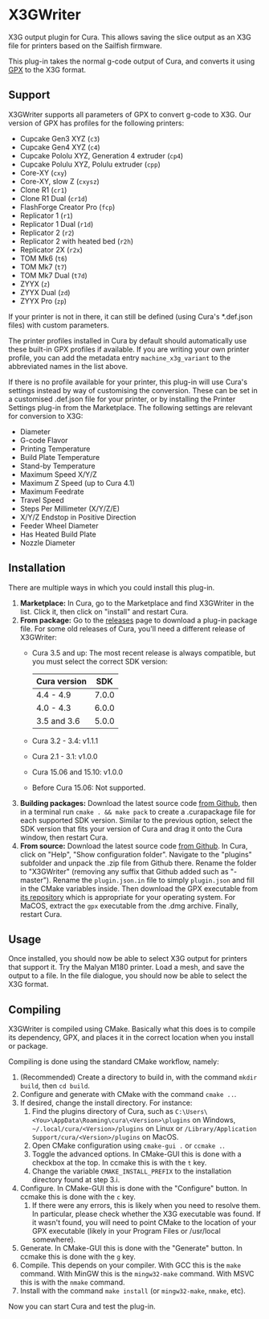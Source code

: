 # X3GWriter
X3G output plugin for Cura. This allows saving the slice output as an X3G file for printers based on the Sailfish firmware.

This plug-in takes the normal g-code output of Cura, and converts it using [GPX](https://github.com/Ghostkeeper/GPX) to the X3G format.

## Support
X3GWriter supports all parameters of GPX to convert g-code to X3G. Our version of GPX has profiles for the following printers:
* Cupcake Gen3 XYZ (`c3`)
* Cupcake Gen4 XYZ (`c4`)
* Cupcake Pololu XYZ, Generation 4 extruder (`cp4`)
* Cupcake Polulu XYZ, Polulu extruder (`cpp`)
* Core-XY (`cxy`)
* Core-XY, slow Z (`cxysz`)
* Clone R1 (`cr1`)
* Clone R1 Dual (`cr1d`)
* FlashForge Creator Pro (`fcp`)
* Replicator 1 (`r1`)
* Replicator 1 Dual (`r1d`)
* Replicator 2 (`r2`)
* Replicator 2 with heated bed (`r2h`)
* Replicator 2X (`r2x`)
* TOM Mk6 (`t6`)
* TOM Mk7 (`t7`)
* TOM Mk7 Dual (`t7d`)
* ZYYX (`z`)
* ZYYX Dual (`zd`)
* ZYYX Pro (`zp`)

If your printer is not in there, it can still be defined (using Cura's *.def.json files) with custom parameters.

The printer profiles installed in Cura by default should automatically use these built-in GPX profiles if available. If you are writing your own printer profile, you can add the metadata entry `machine_x3g_variant` to the abbreviated names in the list above.

If there is no profile available for your printer, this plug-in will use Cura's settings instead by way of customising the conversion. These can be set in a customised .def.json file for your printer, or by installing the Printer Settings plug-in from the Marketplace. The following settings are relevant for conversion to X3G:
* Diameter
* G-code Flavor
* Printing Temperature
* Build Plate Temperature
* Stand-by Temperature
* Maximum Speed X/Y/Z
* Maximum Z Speed (up to Cura 4.1)
* Maximum Feedrate
* Travel Speed
* Steps Per Millimeter (X/Y/Z/E)
* X/Y/Z Endstop in Positive Direction
* Feeder Wheel Diameter
* Has Heated Build Plate
* Nozzle Diameter

## Installation
There are multiple ways in which you could install this plug-in.

1. **Marketplace:** In Cura, go to the Marketplace and find X3GWriter in the list. Click it, then click on "install" and restart Cura.
2. **From package:** Go to the [releases](https://github.com/Ghostkeeper/X3GWriter/releases) page to download a plug-in package file. For some old releases of Cura, you'll need a different release of X3GWriter:
   * Cura 3.5 and up: The most recent release is always compatible, but you must select the correct SDK version:

     |Cura version|SDK  |
     |------------|-----|
     |4.4 - 4.9   |7.0.0|
     |4.0 - 4.3   |6.0.0|
     |3.5 and 3.6 |5.0.0|
   * Cura 3.2 - 3.4: v1.1.1
   * Cura 2.1 - 3.1: v1.0.0
   * Cura 15.06 and 15.10: v1.0.0
   * Before Cura 15.06: Not supported.
3. **Building packages:** Download the latest source code [from Github](https://github.com/Ghostkeeper/X3GWriter/archive/master.zip), then in a terminal run `cmake . && make pack` to create a .curapackage file for each supported SDK version. Similar to the previous option, select the SDK version that fits your version of Cura and drag it onto the Cura window, then restart Cura.
4. **From source:** Download the latest source code [from Github](https://github.com/Ghostkeeper/X3GWriter/archive/master.zip). In Cura, click on "Help", "Show configuration folder". Navigate to the "plugins" subfolder and unpack the .zip file from Github there. Rename the folder to "X3GWriter" (removing any suffix that Github added such as "-master"). Rename the `plugin.json.in` file to simply `plugin.json` and fill in the CMake variables inside. Then download the GPX executable from [its repository](https://github.com/markwal/GPX/releases) which is appropriate for your operating system. For MaCOS, extract the `gpx` executable from the .dmg archive. Finally, restart Cura.

## Usage
Once installed, you should now be able to select X3G output for printers that support it. Try the Malyan M180 printer. Load a mesh, and save the output to a file. In the file dialogue, you should now be able to select the X3G format.

## Compiling
X3GWriter is compiled using CMake. Basically what this does is to compile its dependency, GPX, and places it in the correct location when you install or package.

Compiling is done using the standard CMake workflow, namely:

1. (Recommended) Create a directory to build in, with the command `mkdir build`, then `cd build`.
2. Configure and generate with CMake with the command `cmake ..`.
3. If desired, change the install directory. For instance:
   1. Find the plugins directory of Cura, such as `C:\Users\<You>\AppData\Roaming\cura\<Version>\plugins` on Windows, `~/.local/cura/<Version>/plugins` on Linux or `/Library/Application Support/cura/<Version>/plugins` on MacOS.
   2. Open CMake configuration using `cmake-gui .` or `ccmake .`.
   3. Toggle the advanced options. In CMake-GUI this is done with a checkbox at the top. In ccmake this is with the `t` key.
   4. Change the variable `CMAKE_INSTALL_PREFIX` to the installation directory found at step 3.i.
4. Configure. In CMake-GUI this is done with the "Configure" button. In ccmake this is done with the `c` key.
   1. If there were any errors, this is likely when you need to resolve them. In particular, please check whether the X3G executable was found. If it wasn't found, you will need to point CMake to the location of your GPX executable (likely in your Program Files or /usr/local somewhere).
5. Generate. In CMake-GUI this is done with the "Generate" button. In ccmake this is done with the `g` key.
6. Compile. This depends on your compiler. With GCC this is the `make` command. With MinGW this is the `mingw32-make` command. With MSVC this is with the `nmake` command.
7. Install with the command `make install` (or `mingw32-make`, `nmake`, etc).

Now you can start Cura and test the plug-in.